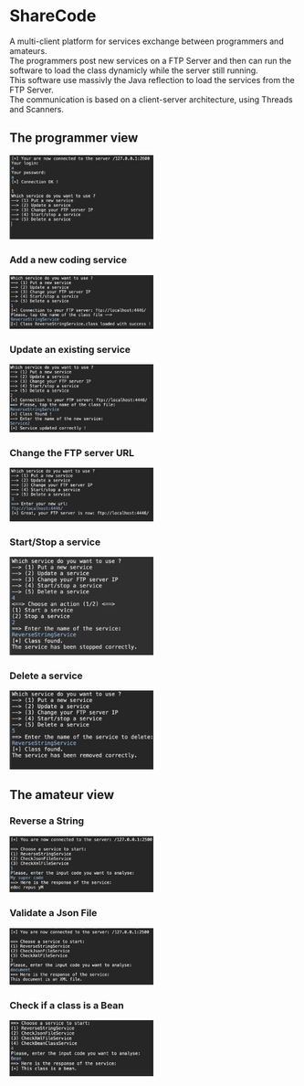 # ShareCode
A multi-client platform for services exchange between programmers and amateurs.<br>
The programmers post new services on a FTP Server and then can run the software to load the class dynamicly while the server still running.<br>
This software use massivly the Java reflection to load the services from the FTP Server.<br>
The communication is based on a client-server architecture, using Threads and Scanners.

<h2>The programmer view</h2>
<img src="ReadMeContent/programmerView.png" alt="" width=50% />

<h3>Add a new coding service</h3>
<img src="ReadMeContent/1.png" alt="" width=50% />

<h3>Update an existing service</h3>
<img src="ReadMeContent/2.png" alt="" width=50% />

<h3>Change the FTP server URL</h3>
<img src="ReadMeContent/3.png" alt="" width=50% />

<h3>Start/Stop a service</h3>
<img src="ReadMeContent/4.png" alt="" width=50% />

<h3>Delete a service</h3>
<img src="ReadMeContent/5.png" alt="" width=50% />

<h2>The amateur view</h2>

<h3>Reverse a String</h3>
<img src="ReadMeContent/Ama1.png" alt="" width=50% />

<h3>Validate a Json File</h3>
<img src="ReadMeContent/Ama3.png" alt="" width=50% />

<h3>Check if a class is a Bean</h3>
<img src="ReadMeContent/Ama4.png" alt="" width=50% />
